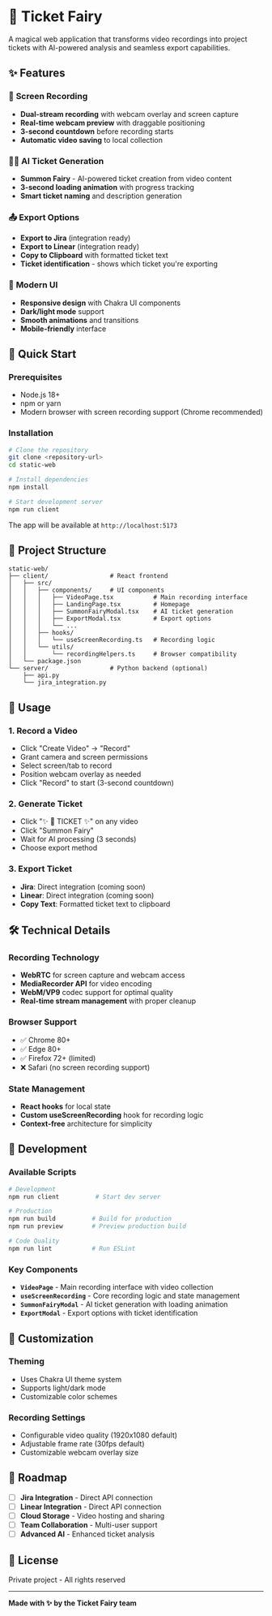 # 🧚 Ticket Fairy

A magical web application that transforms video recordings into project tickets with AI-powered analysis and seamless export capabilities.

## ✨ Features

### 🎥 **Screen Recording**
- **Dual-stream recording** with webcam overlay and screen capture
- **Real-time webcam preview** with draggable positioning
- **3-second countdown** before recording starts
- **Automatic video saving** to local collection

### 🧚‍♀️ **AI Ticket Generation**
- **Summon Fairy** - AI-powered ticket creation from video content
- **3-second loading animation** with progress tracking
- **Smart ticket naming** and description generation

### 📤 **Export Options**
- **Export to Jira** (integration ready)
- **Export to Linear** (integration ready)  
- **Copy to Clipboard** with formatted ticket text
- **Ticket identification** - shows which ticket you're exporting

### 🎨 **Modern UI**
- **Responsive design** with Chakra UI components
- **Dark/light mode** support
- **Smooth animations** and transitions
- **Mobile-friendly** interface

## 🚀 Quick Start

### Prerequisites
- Node.js 18+ 
- npm or yarn
- Modern browser with screen recording support (Chrome recommended)

### Installation

```bash
# Clone the repository
git clone <repository-url>
cd static-web

# Install dependencies
npm install

# Start development server
npm run client
```

The app will be available at `http://localhost:5173`

## 📁 Project Structure

```
static-web/
├── client/                 # React frontend
│   ├── src/
│   │   ├── components/     # UI components
│   │   │   ├── VideoPage.tsx           # Main recording interface
│   │   │   ├── LandingPage.tsx         # Homepage
│   │   │   ├── SummonFairyModal.tsx    # AI ticket generation
│   │   │   ├── ExportModal.tsx         # Export options
│   │   │   └── ...
│   │   ├── hooks/
│   │   │   └── useScreenRecording.ts   # Recording logic
│   │   └── utils/
│   │       └── recordingHelpers.ts     # Browser compatibility
│   └── package.json
└── server/                 # Python backend (optional)
    ├── api.py
    └── jira_integration.py
```

## 🎯 Usage

### 1. **Record a Video**
- Click "Create Video" → "Record"
- Grant camera and screen permissions
- Select screen/tab to record
- Position webcam overlay as needed
- Click "Record" to start (3-second countdown)

### 2. **Generate Ticket**
- Click "✨ 🧚 TICKET ✨" on any video
- Click "Summon Fairy" 
- Wait for AI processing (3 seconds)
- Choose export method

### 3. **Export Ticket**
- **Jira**: Direct integration (coming soon)
- **Linear**: Direct integration (coming soon)
- **Copy Text**: Formatted ticket text to clipboard

## 🛠️ Technical Details

### **Recording Technology**
- **WebRTC** for screen capture and webcam access
- **MediaRecorder API** for video encoding
- **WebM/VP9** codec support for optimal quality
- **Real-time stream management** with proper cleanup

### **Browser Support**
- ✅ Chrome 80+
- ✅ Edge 80+
- ✅ Firefox 72+ (limited)
- ❌ Safari (no screen recording support)

### **State Management**
- **React hooks** for local state
- **Custom useScreenRecording** hook for recording logic
- **Context-free** architecture for simplicity

## 🔧 Development

### Available Scripts

```bash
# Development
npm run client          # Start dev server

# Production
npm run build          # Build for production
npm run preview        # Preview production build

# Code Quality
npm run lint           # Run ESLint
```

### Key Components

- **`VideoPage`** - Main recording interface with video collection
- **`useScreenRecording`** - Core recording logic and state management
- **`SummonFairyModal`** - AI ticket generation with loading animation
- **`ExportModal`** - Export options with ticket identification

## 🎨 Customization

### **Theming**
- Uses Chakra UI theme system
- Supports light/dark mode
- Customizable color schemes

### **Recording Settings**
- Configurable video quality (1920x1080 default)
- Adjustable frame rate (30fps default)
- Customizable webcam overlay size

## 🚧 Roadmap

- [ ] **Jira Integration** - Direct API connection
- [ ] **Linear Integration** - Direct API connection  
- [ ] **Cloud Storage** - Video hosting and sharing
- [ ] **Team Collaboration** - Multi-user support
- [ ] **Advanced AI** - Enhanced ticket analysis

## 📄 License

Private project - All rights reserved

---

**Made with ✨ by the Ticket Fairy team**
